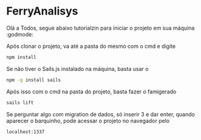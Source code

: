 # FerryAnalisys

Olá a Todos, segue abaixo tutorialzin para iniciar o projeto em sua máquina :godmode:

Após clonar o projeto, va até a pasta do mesmo com o cmd e digite

```bash
npm install
```

Se não tiver o Sails.js instalado na máquina, basta usar o
 ```bash
 npm -g install sails
 ```
 
 Após isso com o cmd na pasta do projeto, basta fazer o famigerado
 ```bash
 sails lift
 ```
 
 Se perguntar algo com migration de dados, só inserir 3 e dar enter, quando aparecer o barquinho, pode acessar o projeto no navegador pelo
 
 ```link
 localhost:1337
```
